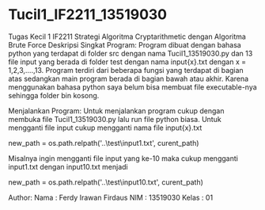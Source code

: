 # Tucil1_IF2211_13519030
Tugas Kecil 1 IF2211 Strategi Algoritma  Cryptarithmetic dengan Algoritma Brute Force
Deskripsi Singkat Program:
Program dibuat dengan bahasa python yang terdapat di folder src dengan nama Tucil1_13519030.py 
dan 13 file input yang berada di folder test dengan nama input{x}.txt dengan x = 1,2,3,....,13.
Program terdiri dari beberapa fungsi yang terdapat di bagian atas sedangkan main program berada
di bagian bawah atau akhir. Karena menggunakan bahasa python saya belum bisa membuat file executable-nya
sehingga folder bin kosong.


Menjalankan Program:
Untuk menjalankan program cukup dengan membuka file Tucil1_13519030.py lalu run file python biasa.
Untuk mengganti file input cukup mengganti nama file input{x}.txt

new_path = os.path.relpath('..\\test\\input1.txt', curent_path)

Misalnya ingin mengganti file input yang ke-10 maka cukup mengganti input1.txt dengan input10.txt menjadi

new_path = os.path.relpath('..\\test\\input10.txt', curent_path)


Author:
Nama	: Ferdy Irawan Firdaus
NIM	: 13519030
Kelas 	: 01
